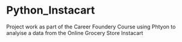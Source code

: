 # Python_Instacart
Project work as part of the Career Foundery Course using Phtyon to analyise a data from the Online Grocery Store Instacart
